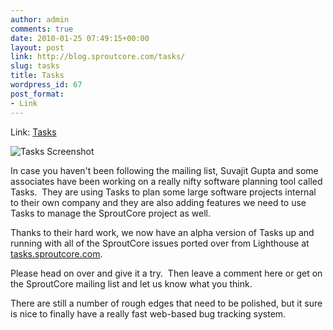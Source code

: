 ```yaml
---
author: admin
comments: true
date: 2010-01-25 07:49:15+00:00
layout: post
link: http://blog.sproutcore.com/tasks/
slug: tasks
title: Tasks
wordpress_id: 67
post_format:
- Link
---
```


Link: [Tasks](http://tasks.sproutcore.com/#project&name=Unallocated%20Tasks)

		

![Tasks Screenshot](http://idisk.me.com/charlesjolley/Public/Pictures/Skitch/Tasks-20100124-234438.png)




In case you haven't been following the mailing list, Suvajit Gupta and some associates have been working on a really nifty software planning tool called Tasks.  They are using Tasks to plan some large software projects internal to their own company and they are also adding features we need to use Tasks to manage the SproutCore project as well.




Thanks to their hard work, we now have an alpha version of Tasks up and running with all of the SproutCore issues ported over from Lighthouse at [tasks.sproutcore.com](http://tasks.sproutcore.com).




Please head on over and give it a try.  Then leave a comment here or get on the SproutCore mailing list and let us know what you think.




There are still a number of rough edges that need to be polished, but it sure is nice to finally have a really fast web-based bug tracking system.
